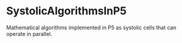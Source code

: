# SystolicAlgorithmsInP5
Mathematical algorithms implemented in P5 as systolic cells that can operate in parallel.
